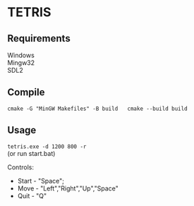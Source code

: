 # TETRIS

## Requirements
Windows  
Mingw32  
SDL2  

## Compile
`cmake -G "MinGW Makefiles" -B build  
cmake --build build`

## Usage
`tetris.exe -d 1200 800 -r`  
(or run start.bat)

Controls:
 - Start - "Space";
 - Move - "Left","Right","Up","Space"
 - Quit - "Q"
